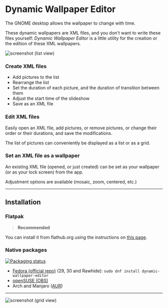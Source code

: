 # Dynamic Wallpaper Editor

The GNOME desktop allows the wallpaper to change with time.

These dynamic wallpapers are XML files, and you don't want to write these files
yourself: *Dynamic Wallpaper Editor* is a little utility for the creation or the
edition of these XML wallpapers.

![screenshot (list view)](https://raw.githubusercontent.com/maoschanz/dynamic-wallpaper-editor/master/help/C/figures/screenshot.png)

### Create XML files

- Add pictures to the list
- Rearrange the list
- Set the duration of each picture, and the duration of transition between them
- Adjust the start time of the slideshow
- Save as an XML file

### Edit XML files

Easily open an XML file, add pictures, or remove pictures, or change their order
or their durations, and save the modifications.

The list of pictures can conveniently be displayed as a list or as a grid.

### Set an XML file as a wallpaper

An existing XML file (opened, or just created) can be set as your wallpaper (or
as your lock screen) from the app.

Adjustment options are available (mosaic, zoom, centered, etc.)

----

## Installation

### Flatpak

>**Recommended**

You can install it from flathub.org using the instructions on [this page](https://flathub.org/apps/details/com.github.maoschanz.DynamicWallpaperEditor).

### Native packages

[![Packaging status](https://repology.org/badge/vertical-allrepos/dynamic-wallpaper-editor.svg)](https://repology.org/project/dynamic-wallpaper-editor/versions)

- [Fedora (official repo)](https://apps.fedoraproject.org/packages/dynamic-wallpaper-editor) (29, 30 and Rawhide): `sudo dnf install dynamic-wallpaper-editor`
- [openSUSE (OBS)](https://software.opensuse.org//download.html?project=home%3ADead_Mozay&package=dynamic-wallpaper-editor)
- Arch and Manjaro ([AUR](https://aur.archlinux.org/packages/dynamic-wallpaper-editor))

----

![screenshot (grid view)](https://pbs.twimg.com/media/EE31jEpWsAYeKv-.jpg)


